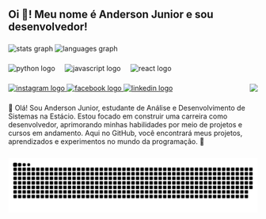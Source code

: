 <h2 align="left">Oi 👋! Meu nome é Anderson Junior e sou desenvolvedor!</h2>

###

<div align="left">
  <img src="https://github-readme-stats.vercel.app/api?username=AndersonJr-Dev&hide_title=false&hide_rank=false&show_icons=true&include_all_commits=true&count_private=true&disable_animations=false&theme=dracula&locale=en&hide_border=true" height="130" alt="stats graph"  />
  <img src="https://github-readme-stats.vercel.app/api/top-langs?username=AndersonJr-Dev&locale=en&hide_title=false&layout=compact&card_width=320&langs_count=2&theme=dracula&hide_border=true" height="130" alt="languages graph"  />
</div>

###

<div align="left">
  <img src="https://cdn.jsdelivr.net/gh/devicons/devicon/icons/python/python-original.svg" height="30" alt="python logo"  />
  <img width="12" />
  <img src="https://cdn.jsdelivr.net/gh/devicons/devicon/icons/javascript/javascript-original.svg" height="30" alt="javascript logo"  />
  <img width="12" />
  <img src="https://cdn.jsdelivr.net/gh/devicons/devicon/icons/react/react-original.svg" height="30" alt="react logo"  />
</div>

###

<img align="right" height="150" src="https://media2.giphy.com/media/v1.Y2lkPTc5MGI3NjExeDk0ZmhyM2x2aGxiaWt2Ym92bHIyNXZ3NzliZzdpY3Zjem1vdHU1NCZlcD12MV9pbnRlcm5hbF9naWZfYnlfaWQmY3Q9Zw/57YVteYGraIKl9zt23/giphy.webp"  />

###

<div align="left">
  <a href="https://www.instagram.com/andersonjrdev/" target="_blank">
    <img src="https://img.shields.io/static/v1?message=Instagram&logo=instagram&label=&color=E4405F&logoColor=white&labelColor=&style=flat" height="40" alt="instagram logo"  />
  </a>
  <a href="https://www.facebook.com/anderson.junior.9615" target="_blank">
    <img src="https://img.shields.io/static/v1?message=Facebook&logo=facebook&label=&color=1877F2&logoColor=white&labelColor=&style=flat" height="40" alt="facebook logo"  />
  </a>
  <a href="https://www.linkedin.com/in/anderson-assump%C3%A7%C3%A3o-junior-13b53b345/" target="_blank">
    <img src="https://img.shields.io/static/v1?message=LinkedIn&logo=linkedin&label=&color=0077B5&logoColor=white&labelColor=&style=flat" height="40" alt="linkedin logo"  />
  </a>
</div>

###

<p align="left">👋 Olá! Sou Anderson Junior, estudante de Análise e Desenvolvimento de Sistemas na Estácio. Estou focado em construir uma carreira como desenvolvedor, aprimorando minhas habilidades por meio de projetos e cursos em andamento. Aqui no GitHub, você encontrará meus projetos, aprendizados e experimentos no mundo da programação. 🚀</p>

###

<picture align="center">
  <source media="(prefers-color-scheme: dark)" srcset="https://raw.githubusercontent.com/AndersonJr-Dev/AndersonJr-Dev/output/github-contribution-grid-snake-dark.svg">
  <source media="(prefers-color-scheme: light)" srcset="https://raw.githubusercontent.com/AndersonJr-Dev/AndersonJr-Dev/output/github-contribution-grid-snake-dark.svg">
  <img align="center" alt="github contribution grid snake animation" src="https://raw.githubusercontent.com/mari4souza/mari4souza/output/github-contribution-grid-snake.svg">
</picture>
